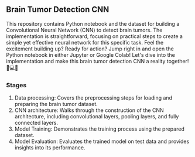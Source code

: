 ## Brain Tumor Detection CNN
This repository contains Python notebook and the dataset for building a Convolutional Neural Network (CNN) to detect brain tumors. The implementation is straightforward, focusing on practical steps to create a simple yet effective neural network for this specific task. Feel the excitement building up? Ready for action? Jump right in and open the Python notebook in either Jupyter or Google Colab! Let's dive into the implementation and make this brain tumor detection CNN a reality together! 🚀💻✨  

### Stages
1. Data processing: Covers the preprocessing steps for loading and preparing the brain tumor dataset.  
2. CNN architecture: Walks through the construction of the CNN architecture, including convolutional layers, pooling layers, and fully connected layers.    
3. Model Training: Demonstrates the training process using the prepared dataset.   
4. Model Evaluation: Evaluates the trained model on test data and provides insights into its performance.  


